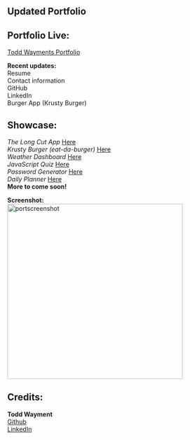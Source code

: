 ## Updated Portfolio 

## Portfolio Live:  
[Todd Wayments Portfolio](https://tbonexas.github.io/portfolio)   

**Recent updates:**   
Resume     
Contact information     
GitHub   
LinkedIn  
Burger App (Krusty Burger)  


## Showcase:  
*The Long Cut App* [Here](https://tbonexas.github.io/longcut)  
*Krusty Burger (eat-da-burger)* [Here](https://tbonexas.github.io/burger)    
*Weather Dashboard* [Here](https://tbonexas.github.io/weatherdash)   
*JavaScript Quiz* [Here](https://tbonexas.github.io/quiz)  
*Password Generator* [Here](https://tbonexas.github.io/passwordgen)  
*Daily Planner* [Here](https://tbonexas.github.io/dailyplanner)  
**More to come soon!**

**Screenshot:**    
<img src="https://user-images.githubusercontent.com/67118229/96358139-be707500-10b8-11eb-919d-1ef2d9b2ea39.png" alt="portscreenshot" width="400" height="400">

## Credits: 
**Todd Wayment**  
[Github](https://github.com/tbonexas)  
[LinkedIn](https://www.linkedin.com/in/todd-murdoch)  

